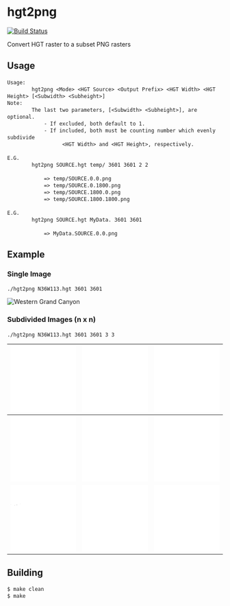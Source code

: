 # hgt2png

[![Build Status](https://travis-ci.org/garrettsickles/hgt2png.svg?branch=master)](https://travis-ci.org/garrettsickles/hgt2png)

Convert HGT raster to a subset PNG rasters


## Usage
```
Usage: 
        hgt2png <Mode> <HGT Source> <Output Prefix> <HGT Width> <HGT Height> [<Subwidth> <Subheight>]
Note:
        The last two parameters, [<Subwidth> <Subheight>], are optional.
            - If excluded, both default to 1.
            - If included, both must be counting number which evenly subdivide
                  <HGT Width> and <HGT Height>, respectively.

E.G.
        hgt2png SOURCE.hgt temp/ 3601 3601 2 2

            => temp/SOURCE.0.0.png
            => temp/SOURCE.0.1800.png
            => temp/SOURCE.1800.0.png
            => temp/SOURCE.1800.1800.png

E.G.
        hgt2png SOURCE.hgt MyData. 3601 3601

            => MyData.SOURCE.0.0.png

```

## Example

### Single Image
```
./hgt2png N36W113.hgt 3601 3601
```
![Western Grand Canyon](test/N36W113.png)

### Subdivided Images (n x n)
```
./hgt2png N36W113.hgt 3601 3601 3 3
```

![](test/N36W113.0.0.png) | ![](test/N36W113.0.1200.png) | ![](test/N36W113.0.2400.png)
:----:|:----:|:----:
![](test/N36W113.1200.0.png) | ![](test/N36W113.1200.1200.png) | ![](test/N36W113.1200.2400.png)
![](test/N36W113.2400.0.png) | ![](test/N36W113.2400.1200.png) | ![](test/N36W113.2400.2400.png)

## Building
```
$ make clean
$ make
```


